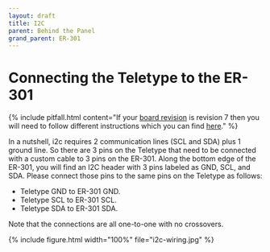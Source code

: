 ```yaml
---
layout: draft
title: I2C
parent: Behind the Panel
grand_parent: ER-301
---
```


# Connecting the Teletype to the ER-301 

{% include pitfall.html
content="If your [board revision](revisions) is revision 7 then you will need to follow different instructions which you can find [here](rev7/i2c)."
%}

In a nutshell, i2c requires 2 communication lines (SCL and SDA) plus 1 ground line.  So there are 3 pins on the Teletype that need to be connected with a custom cable to 3 pins on the ER-301.  Along the bottom edge of the ER-301, you will find an I2C header with 3 pins labeled as GND, SCL, and SDA.  Please connect those pins to the same pins on the Teletype as follows:

* Teletype GND to ER-301 GND.
* Teletype SCL to ER-301 SCL.
* Teletype SDA to ER-301 SDA.

Note that the connections are all one-to-one with no crossovers.

{% include figure.html
width="100%"
file="i2c-wiring.jpg"
%}
